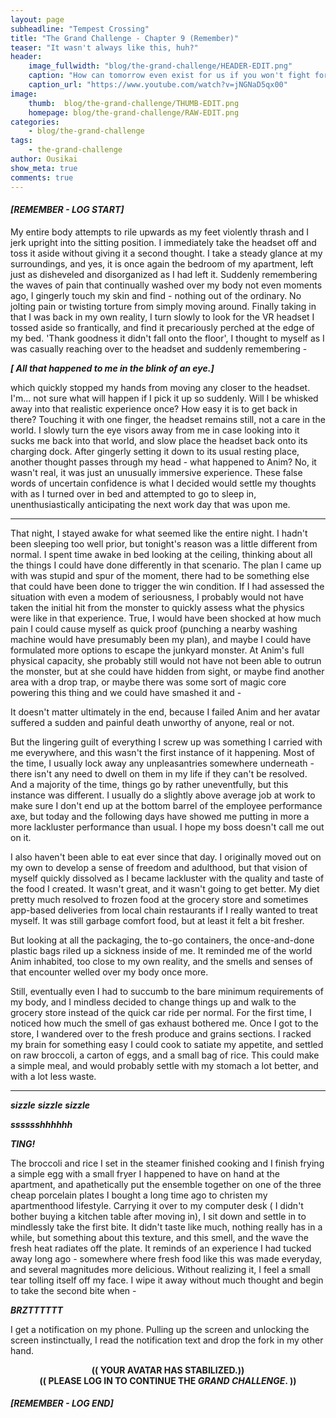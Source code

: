```yaml
---
layout: page
subheadline: "Tempest Crossing"
title: "The Grand Challenge - Chapter 9 (Remember)"
teaser: "It wasn't always like this, huh?"
header:
    image_fullwidth: "blog/the-grand-challenge/HEADER-EDIT.png"
    caption: "How can tomorrow even exist for us if you won't fight for yourself today?"
    caption_url: "https://www.youtube.com/watch?v=jNGNaD5qx00"
image:
    thumb:  blog/the-grand-challenge/THUMB-EDIT.png
    homepage: blog/the-grand-challenge/RAW-EDIT.png
categories:
    - blog/the-grand-challenge
tags:
    - the-grand-challenge
author: Ousikai
show_meta: true
comments: true
---
```

#### ***[REMEMBER - LOG START]***

My entire body attempts to rile upwards as my feet violently thrash and I jerk upright into the sitting position. I immediately take the headset off and toss it aside without giving it a second thought. I take a steady glance at my surroundings, and yes, it is once again the bedroom of my apartment, left just as disheveled and disorganized as I had left it. Suddenly remembering the waves of pain that continually washed over my body not even moments ago, I gingerly touch my skin and find - nothing out of the ordinary. No jolting pain or twisting torture from simply moving around. Finally taking in that I was back in my own reality, I turn slowly to look for the VR headset I tossed aside so frantically, and find it precariously perched at the edge of my bed. 'Thank goodness it didn't fall onto the floor', I thought to myself as I was casually reaching over to the headset and suddenly remembering -

***[ All that  happened to me in the blink of an eye.]***

which quickly stopped my hands from moving any closer to the headset. I'm... not sure what will happen if I pick it up so suddenly. Will I be whisked away into that realistic experience once? How easy it is to get back in there? Touching it with one finger, the headset remains still, not a care in the world. I slowly turn the eye visors away from me in case looking into it sucks me back into that world, and slow place the headset back onto its charging dock. After gingerly setting it down to its usual resting place, another thought passes through my head - what happened to Anim?  No, it wasn't real, it was just an unusually immersive experience. These false words of uncertain confidence is what I decided would settle my thoughts with as I turned over in bed and attempted to go to sleep in, unenthusiastically anticipating the next work day that was upon me.

----
That night, I stayed awake for what seemed like the entire night. I hadn't been sleeping too well prior, but tonight's reason was a little different from normal. I spent time awake in bed looking at the ceiling, thinking about  all the things I could have done differently in that scenario. The plan I came up with was stupid and spur of the moment, there had to be something else that could have been done to trigger the win condition. If I had assessed the situation with even a modem of seriousness, I probably would not have taken the initial hit from the monster to quickly assess what the physics were like in that experience. True, I would have been shocked at how much pain I could cause myself as quick proof (punching a nearby washing machine would have presumably been my plan), and maybe I could have formulated more options to escape the junkyard monster. At Anim's full physical capacity, she probably still would not have not been able to outrun the monster, but at she could have hidden from sight, or maybe find another area with a drop trap, or maybe there was some sort of magic core powering this thing and we could have smashed it and -

It doesn't matter ultimately in the end, because I failed Anim and her avatar suffered a sudden and painful death unworthy of anyone, real or not. 

But the lingering guilt of everything I screw up was something I carried with me everywhere, and this wasn't the first instance of it happening. Most of the time, I usually lock away any unpleasantries somewhere underneath - there isn't any need to dwell on them in my life if they can't be resolved. And a majority of the time, things go by rather uneventfully, but this instance was different. I usually do a slightly above average job at work to make sure I don't end up at the bottom barrel of the employee performance axe, but today and the following days have showed me putting in more a more lackluster performance than usual. I hope my boss doesn't call me out on it. 

I also haven't been able to eat ever since that day. I originally moved out on my own to develop a sense of freedom and adulthood, but that vision of myself quickly dissolved as I became lackluster with the quality and taste of the food I created. It wasn't great, and it wasn't going to get better.  My diet pretty much resolved to frozen food at the grocery store and sometimes app-based deliveries from local chain restaurants if I really wanted to treat myself. It was still garbage comfort food, but at least it felt a bit fresher.

But looking at all the packaging, the to-go containers, the once-and-done plastic bags riled up a sickness inside of me. It reminded me of the world Anim inhabited, too close to my own reality, and the smells and senses of that encounter welled over my body once more. 

Still, eventually even I had to succumb to the bare minimum requirements of my body, and I mindless decided to change things up and walk to the grocery store instead of the quick car ride per normal. For the first time, I noticed how much the smell of gas exhaust bothered me. Once I got to the store, I wandered over to the fresh produce and grains sections. I racked my brain for  something easy  I could cook to satiate my appetite, and settled on raw broccoli, a carton of eggs, and a small bag of rice. This could make a simple meal, and would probably settle with my stomach a lot better, and with a lot less waste. 

----
***sizzle*** ***sizzle*** ***sizzle*** 

***sssssshhhhhh***

***TING!***

The broccoli and rice I set in the steamer finished cooking and I finish frying a simple egg with a small fryer I happened to have on hand at the apartment, and apathetically put the ensemble together on one of the three cheap porcelain plates I bought a long time ago to christen my apartmenthood lifestyle. Carrying it over to my computer desk ( I didn't bother buying a kitchen table after moving in), I sit down and settle in to mindlessly take the first bite. It didn't taste like much, nothing really has in a while, but something about this texture, and this smell, and the wave the fresh heat radiates off the plate. It reminds of an experience I had tucked away long ago - somewhere where fresh food like this was made everyday, and several magnitudes more delicious. Without realizing it, I feel a small tear tolling itself off my face. I wipe it away without much thought and begin to take the second bite when  -
  
***BRZTTTTTT***
 
I get a notification on my phone. Pulling up the screen and unlocking the screen instinctually, I read the notification text and drop the fork in my other hand.
 
<center> <b>(( YOUR AVATAR HAS STABILIZED.))</b> </center>

<center> <b>(( PLEASE LOG IN TO CONTINUE THE <i>GRAND CHALLENGE</i>. ))</b> </center>

#### ***[REMEMBER - LOG END]***

